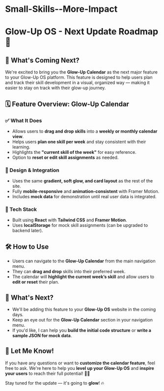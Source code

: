 # Small-Skills--More-Impact
# Glow-Up OS - Next Update Roadmap 🚀

## 📌 What's Coming Next?

We're excited to bring you the **Glow-Up Calendar** as the next major feature to your Glow-Up OS platform. This feature is designed to help users plan and track their skill development in a visual, organized way — making it easier to stay on track with their glow-up journey.

## 🗓️ Feature Overview: Glow-Up Calendar

### ✅ What It Does
- Allows users to **drag and drop skills** into a **weekly or monthly calendar view**.
- Helps users **plan one skill per week** and stay consistent with their learning.
- Highlights the **"current skill of the week"** for easy reference.
- Option to **reset or edit skill assignments** as needed.

### 🎨 Design & Integration
- Uses the same **gradient, soft glow, and card layout** as the rest of the site.
- Fully **mobile-responsive** and **animation-consistent** with Framer Motion.
- Includes **mock data** for demonstration until real user data is integrated.

### 🧩 Tech Stack
- Built using **React** with **Tailwind CSS** and **Framer Motion**.
- Uses **localStorage** for mock skill assignments (can be upgraded to backend later).

## 🛠️ How to Use
- Users can navigate to the **Glow-Up Calendar** from the main navigation menu.
- They can **drag and drop** skills into their preferred week.
- The calendar will **highlight the current week’s skill** and allow users to **edit or reset** their plan.

## 📌 What's Next?
- We'll be adding this feature to your **Glow-Up OS** website in the coming days.
- Keep an eye out for the **Glow-Up Calendar** section in your navigation menu.
- If you'd like, I can help you **build the initial code structure** or **write a sample JSON for mock data**.

## 💬 Let Me Know!
If you have any questions or want to **customize the calendar feature**, feel free to ask. We're here to help you **level up your Glow-Up OS** and **inspire your users** to reach their full potential! 👑✨

Stay tuned for the update — it's going to **glow**! 🔥

